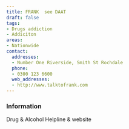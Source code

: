 ```yaml
---
title: FRANK  see DAAT
draft: false
tags:
- Drugs addiction
- Addiciton
areas:
- Nationwide
contact:
  addresses:
  - Number One Riverside, Smith St Rochdale
  phone:
  - 0300 123 6600
  web_addresses:
  - http://www.talktofrank.com
---
```


### Information
Drug & Alcohol Helpline & website

